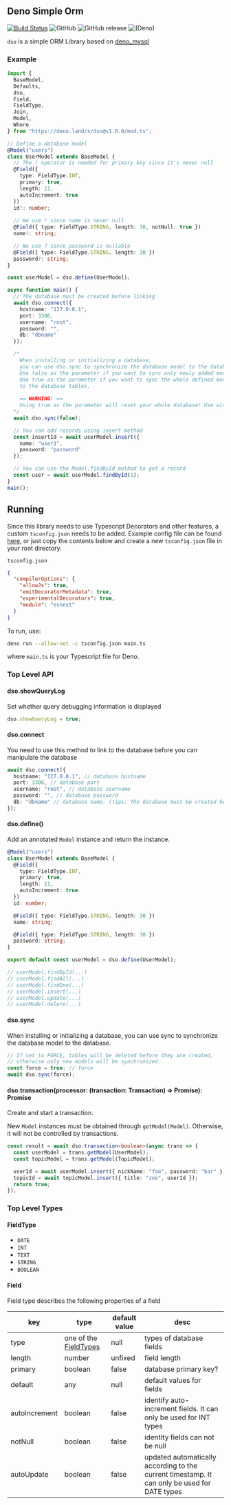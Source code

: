## Deno Simple Orm

[![Build Status](https://www.travis-ci.org/manyuanrong/dso.svg?branch=master)](https://www.travis-ci.org/manyuanrong/dso)
![GitHub](https://img.shields.io/github/license/manyuanrong/dso.svg)
![GitHub release](https://img.shields.io/github/release/manyuanrong/dso.svg)
![(Deno)](https://img.shields.io/badge/deno-1.0.0-green.svg)

`dso` is a simple ORM Library based on [deno_mysql](https://github.com/manyuanrong/deno_mysql)

### Example

```ts
import {
  BaseModel,
  Defaults,
  dso,
  Field,
  FieldType,
  Join,
  Model,
  Where
} from "https://deno.land/x/dso@v1.0.0/mod.ts";

// Define a database model
@Model("users")
class UserModel extends BaseModel {
  // The ! operator is needed for primary key since it's never null 
  @Field({
    type: FieldType.INT,
    primary: true,
    length: 11,
    autoIncrement: true
  })
  id!: number; 
  
  // We use ! since name is never null 
  @Field({ type: FieldType.STRING, length: 30, notNull: true }) 
  name!: string;

  // We use ? since password is nullable
  @Field({ type: FieldType.STRING, length: 30 }) 
  password?: string;
}

const userModel = dso.define(UserModel);

async function main() {
  // The database must be created before linking
  await dso.connect({
    hostname: "127.0.0.1",
    port: 3306,
    username: "root",
    password: "",
    db: "dbname"
  });

  /*  
    When installing or initializing a database,
    you can use dso.sync to synchronize the database model to the database.
    Use false as the parameter if you want to sync only newly added models,
    Use true as the parameter if you want to sync the whole defined models
    to the database tables.
    
    == WARNING! ==
    Using true as the parameter will reset your whole database! Use with caution.
  */
  await dso.sync(false);

  // You can add records using insert method
  const insertId = await userModel.insert({
    name: "user1",
    password: "password"
  });

  // You can use the Model.findById method to get a record
  const user = await userModel.findById(1);
}
main();
```

## Running
Since this library needs to use Typescript Decorators and other features, a custom `tsconfig.json` needs to be added. Example config file can be found [here](https://github.com/manyuanrong/dso/blob/master/tsconfig.json), or just copy the contents below and create a new `tsconfig.json` file in your root directory.  
  
`tsconfig.json`
```json
{
  "compilerOptions": {
    "allowJs": true,
    "emitDecoratorMetadata": true,
    "experimentalDecorators": true,
    "module": "esnext"
  }
}
```
To run, use:
```sh
deno run --allow-net -c tsconfig.json main.ts
```
where `main.ts` is your Typescript file for Deno.

### Top Level API

#### dso.showQueryLog

Set whether query debugging information is displayed

```ts
dso.showQueryLog = true;
```

#### dso.connect

You need to use this method to link to the database before you can manipulate the database

```ts
await dso.connect({
  hostname: "127.0.0.1", // database hostname
  port: 3306, // database port
  username: "root", // database username
  password: "", // database password
  db: "dbname" // database name. (tips: The database must be created before linking)
});
```

#### dso.define()

Add an annotated `Model` instance and return the instance.

```ts
@Model("users")
class UserModel extends BaseModel {
  @Field({
    type: FieldType.INT,
    primary: true,
    length: 11,
    autoIncrement: true
  })
  id: number;

  @Field({ type: FieldType.STRING, length: 30 })
  name: string;

  @Field({ type: FieldType.STRING, length: 30 })
  password: string;
}

export default const userModel = dso.define(UserModel);

// userModel.findById(...)
// userModel.findAll(...)
// userModel.findOne(...)
// userModel.insert(...)
// userModel.update(...)
// userModel.delete(...)
```

#### dso.sync

When installing or initializing a database, you can use sync to synchronize the database model to the database.

```ts
// If set to FORCE, tables will be deleted before they are created,
// otherwise only new models will be synchronized.
const force = true; // force
await dso.sync(force);
```

#### dso.transaction<T>(processor: (transaction: Transaction) => Promise<T>): Promise<T>

Create and start a transaction.

New `Model` instances must be obtained through `getModel(Model)`. Otherwise, it will not be controlled by transactions.

```ts
const result = await dso.transaction<boolean>(async trans => {
  const userModel = trans.getModel(UserModel);
  const topicModel = trans.getModel(TopicModel);

  userId = await userModel.insert({ nickName: "foo", password: "bar" });
  topicId = await topicModel.insert({ title: "zoo", userId });
  return true;
});
```

### Top Level Types

#### FieldType

- `DATE`
- `INT`
- `TEXT`
- `STRING`
- `BOOLEAN`

#### Field

Field type describes the following properties of a field

| key           | type                                 | default value | desc                                                                                         |
| ------------- | ------------------------------------ | ------------- | -------------------------------------------------------------------------------------------- |
| type          | one of the [FieldTypes](#fieldtypes) | null          | types of database fields                                                                     |
| length        | number                               | unfixed       | field length                                                                                 |
| primary       | boolean                              | false         | database primary key?                                                                        |
| default       | any                                  | null          | default values for fields                                                                    |
| autoIncrement | boolean                              | false         | identify auto-increment fields. It can only be used for INT types                            |
| notNull       | boolean                              | false         | identity fields can not be null                                                              |
| autoUpdate    | boolean                              | false         | updated automatically according to the current timestamp. It can only be used for DATE types |
